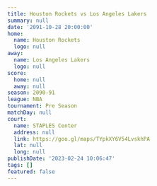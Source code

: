 ```yaml
---
title: Houston Rockets vs Los Angeles Lakers
summary: null
date: '2091-10-28 20:00:00'
home:
  name: Houston Rockets
  logo: null
away:
  name: Los Angeles Lakers
  logo: null
score:
  home: null
  away: null
season: 2090-91
league: NBA
tournament: Pre Season
matchDay: null
court:
  name: STAPLES Center
  address: null
  link: https://goo.gl/maps/TYpkXY6V54LvskhPA
  lat: null
  long: null
publishDate: '2023-02-24 10:06:47'
tags: []
featured: false
---
```

